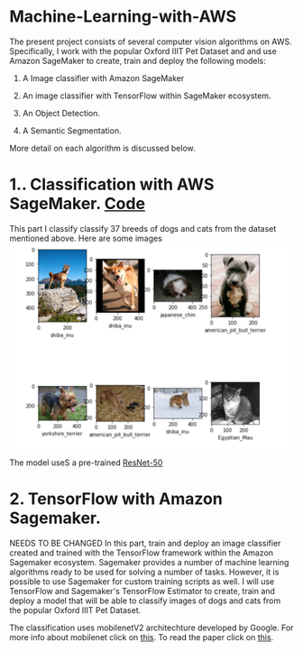 # Machine-Learning-with-AWS

The present project consists of several computer vision algorithms on AWS. Specifically, I work with the popular Oxford IIIT Pet Dataset and and use Amazon SageMaker to create, train and deploy the following models:
1. A Image classifier with Amazon SageMaker

2. An image classifier with TensorFlow within SageMaker ecosystem.

 3. An Object Detection.
 
 4.  A Semantic Segmentation.

More detail on each algorithm is discussed below.

# 1.. Classification with AWS SageMaker. [Code](https://github.com/FarruhShahidi/Machine-Learning-with-AWS/blob/master/sage-classification.ipynb)

This part I classify classify 37 breeds of dogs and cats from the dataset mentioned above. Here are some images
![](p1-breeds.png "Different breeds")

The model useS a pre-trained [ResNet-50](https://keras.io/api/applications/resnet/#resnet50-function)


# 2. TensorFlow with Amazon Sagemaker. 
NEEDS TO BE CHANGED
In this part,   train and deploy an image classifier created and trained with the TensorFlow framework within the Amazon Sagemaker ecosystem. Sagemaker provides a number of machine learning algorithms ready to be used for solving a number of tasks. However, it is possible to use Sagemaker for custom training scripts as well. I will use TensorFlow and Sagemaker's TensorFlow Estimator to create, train and deploy a model that will be able to classify images of dogs and cats from the popular Oxford IIIT Pet Dataset.

The classification uses mobilenetV2 architechture developed by Google. For more info about mobilenet click on [this](<https://towardsdatascience.com/review-mobilenetv2-light-weight-model-image-classification-8febb490e61c>). To read the paper click on [this](<https://arxiv.org/abs/1801.04381>).